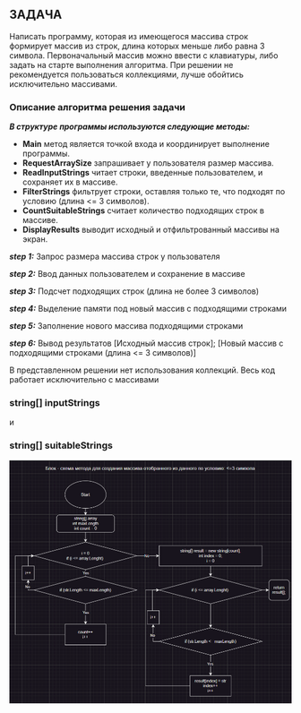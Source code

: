 ##  ЗАДАЧА 
Написать программу, которая из имеющегося массива строк формирует массив из строк, длина которых меньше либо равна 3 символа. Первоначальный массив можно ввести с клавиатуры, либо задать на старте выполнения алгоритма. При решении не рекомендуется пользоваться коллекциями, лучше обойтись исключительно массивами.

### Описание алгоритма решения задачи
*__B структуре программы используются следующие методы:__*

* __Main__ метод является точкой входа и координирует выполнение программы.
* __RequestArraySize__ запрашивает у пользователя размер массива.
* __ReadInputStrings__ читает строки, введенные пользователем, и сохраняет их в массиве.
* __FilterStrings__ фильтрует строки, оставляя только те, что подходят по условию (длина <= 3 символов).
* __CountSuitableStrings__ считает количество подходящих строк в массиве.
* __DisplayResults__ выводит исходный и отфильтрованный массивы на экран.

**_step 1:_** Запрос размера массива строк у пользователя

*__step 2:__* Ввод данных пользователем и сохранение в массиве

__*step 3:*__ Подсчет подходящих строк (длина не более 3 символов)

*__step 4:__* Выделение памяти под новый массив с подходящими строками

*__step 5:__* Заполнение нового массива подходящими строками

*__step 6:__* Вывод результатов [Исходный массив строк]; [Новый массив с подходящими строками (длина <= 3 символов)]

В представленном решении нет использования коллекций. Весь код работает исключительно с массивами


### string[] inputStrings


и

### string[] suitableStrings

![alt text](block_diagramm.png)
 